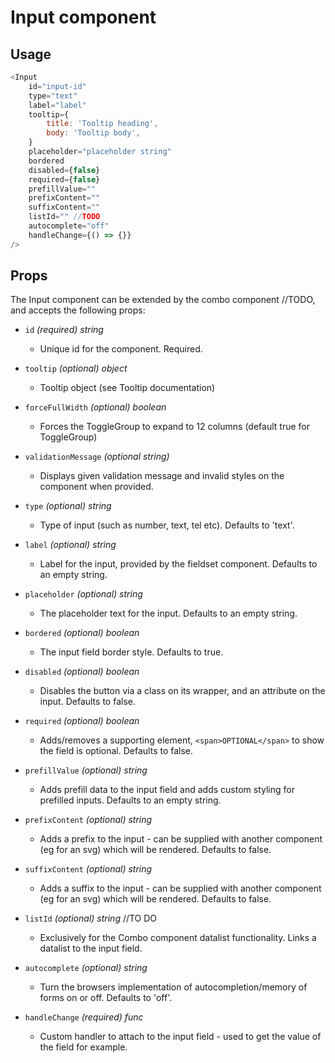 # Input component<br/>
## Usage
~~~js
<Input 
    id="input-id"
    type="text"
    label="label"
    tooltip={
        title: 'Tooltip heading',
        body: 'Tooltip body',
    }
    placeholder="placeholder string"
    bordered
    disabled={false}
    required={false}
    prefillValue=""
    prefixContent=""
    suffixContent=""
    listId="" //TODO
    autocomplete="off"
    handleChange={() => {}}
/>
~~~

## Props
The Input component can be extended by the combo component //TODO, and accepts the following props:

- `id` *(required) string*
    * Unique id for the component. Required.

- `tooltip` *(optional) object*
    * Tooltip object (see Tooltip documentation)

- `forceFullWidth` *(optional) boolean* 
   * Forces the ToggleGroup to expand to 12 columns (default true for ToggleGroup)

- `validationMessage` *(optional string)*
    * Displays given validation message and invalid styles on the component when provided.  

- `type` *(optional) string*
    * Type of input (such as number, text, tel etc). Defaults to 'text'.

- `label` *(optional) string*
    * Label for the input, provided by the fieldset component. Defaults to an empty string.

- `placeholder` *(optional) string*
    * The placeholder text for the input. Defaults to an empty string.

- `bordered` *(optional) boolean*
    * The input field border style. Defaults to true.

- `disabled` *(optional) boolean*
    * Disables the button via a class on its wrapper, and an attribute on the input. Defaults to false.

- `required` *(optional) boolean*
    * Adds/removes a supporting element, `<span>OPTIONAL</span>` to show the field is optional. Defaults to false.

- `prefillValue` *(optional) string*
    * Adds prefill data to the input field and adds custom styling for prefilled inputs. Defaults to an empty string.

- `prefixContent` *(optional) string*
    * Adds a prefix to the input - can be supplied with another component (eg for an svg) which will be rendered. Defaults to false.

- `suffixContent` *(optional) string*
    * Adds a suffix to the input - can be supplied with another component (eg for an svg) which will be rendered. Defaults to false.

- `listId` *(optional) string* //TO DO
    * Exclusively for the Combo component datalist functionality. Links a datalist to the input field.

- `autocomplete` *(optional) string*
    * Turn the browsers implementation of autocompletion/memory of forms on or off. Defaults to 'off'.

- `handleChange` *(required) func*
    * Custom handler to attach to the input field - used to get the value of the field for example.

